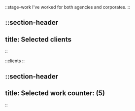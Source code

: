 
::stage-work
I've worked for both agencies and corporates.
::

::section-header
---
title: Selected clients
---
::

::clients
::

::section-header
---
title: Selected work
counter: (5)
---
::


